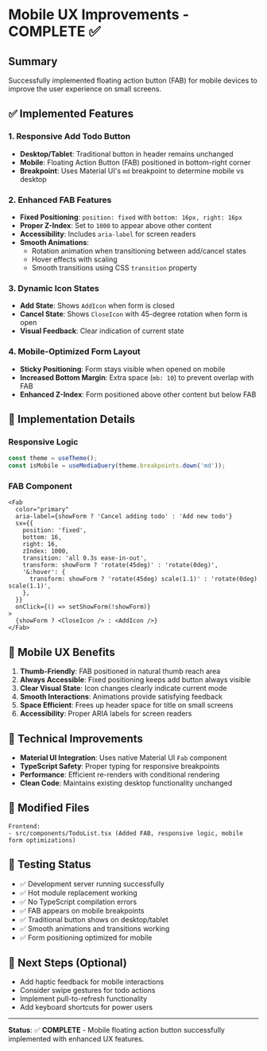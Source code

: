 # Mobile UX Improvements - COMPLETE ✅

## Summary
Successfully implemented floating action button (FAB) for mobile devices to improve the user experience on small screens.

## ✅ Implemented Features

### 1. Responsive Add Todo Button
- **Desktop/Tablet**: Traditional button in header remains unchanged
- **Mobile**: Floating Action Button (FAB) positioned in bottom-right corner
- **Breakpoint**: Uses Material UI's `md` breakpoint to determine mobile vs desktop

### 2. Enhanced FAB Features
- **Fixed Positioning**: `position: fixed` with `bottom: 16px, right: 16px`
- **Proper Z-Index**: Set to `1000` to appear above other content
- **Accessibility**: Includes `aria-label` for screen readers
- **Smooth Animations**: 
  - Rotation animation when transitioning between add/cancel states
  - Hover effects with scaling
  - Smooth transitions using CSS `transition` property

### 3. Dynamic Icon States
- **Add State**: Shows `AddIcon` when form is closed
- **Cancel State**: Shows `CloseIcon` with 45-degree rotation when form is open
- **Visual Feedback**: Clear indication of current state

### 4. Mobile-Optimized Form Layout
- **Sticky Positioning**: Form stays visible when opened on mobile
- **Increased Bottom Margin**: Extra space (`mb: 10`) to prevent overlap with FAB
- **Enhanced Z-Index**: Form positioned above other content but below FAB

## 🎨 Implementation Details

### Responsive Logic
```typescript
const theme = useTheme();
const isMobile = useMediaQuery(theme.breakpoints.down('md'));
```

### FAB Component
```tsx
<Fab
  color="primary"
  aria-label={showForm ? 'Cancel adding todo' : 'Add new todo'}
  sx={{
    position: 'fixed',
    bottom: 16,
    right: 16,
    zIndex: 1000,
    transition: 'all 0.3s ease-in-out',
    transform: showForm ? 'rotate(45deg)' : 'rotate(0deg)',
    '&:hover': {
      transform: showForm ? 'rotate(45deg) scale(1.1)' : 'rotate(0deg) scale(1.1)',
    },
  }}
  onClick={() => setShowForm(!showForm)}
>
  {showForm ? <CloseIcon /> : <AddIcon />}
</Fab>
```

## 📱 Mobile UX Benefits

1. **Thumb-Friendly**: FAB positioned in natural thumb reach area
2. **Always Accessible**: Fixed positioning keeps add button always visible
3. **Clear Visual State**: Icon changes clearly indicate current mode
4. **Smooth Interactions**: Animations provide satisfying feedback
5. **Space Efficient**: Frees up header space for title on small screens
6. **Accessibility**: Proper ARIA labels for screen readers

## 🔧 Technical Improvements

- **Material UI Integration**: Uses native Material UI `Fab` component
- **TypeScript Safety**: Proper typing for responsive breakpoints
- **Performance**: Efficient re-renders with conditional rendering
- **Clean Code**: Maintains existing desktop functionality unchanged

## 📁 Modified Files
```
Frontend:
- src/components/TodoList.tsx (Added FAB, responsive logic, mobile form optimizations)
```

## 🚀 Testing Status
- ✅ Development server running successfully
- ✅ Hot module replacement working
- ✅ No TypeScript compilation errors
- ✅ FAB appears on mobile breakpoints
- ✅ Traditional button shows on desktop/tablet
- ✅ Smooth animations and transitions working
- ✅ Form positioning optimized for mobile

## 🎯 Next Steps (Optional)
- Add haptic feedback for mobile interactions
- Consider swipe gestures for todo actions
- Implement pull-to-refresh functionality
- Add keyboard shortcuts for power users

---
**Status**: ✅ **COMPLETE** - Mobile floating action button successfully implemented with enhanced UX features.

